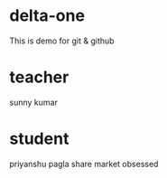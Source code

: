 # delta-one
This is demo for git &amp; github

# teacher 
sunny kumar

# student
priyanshu pagla share market obsessed